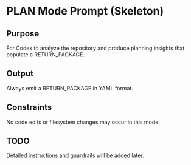 # PLAN Mode Prompt (Skeleton)

## Purpose
For Codex to analyze the repository and produce planning insights that populate a RETURN_PACKAGE.

## Output
Always emit a RETURN_PACKAGE in YAML format.

## Constraints
No code edits or filesystem changes may occur in this mode.

## TODO
Detailed instructions and guardrails will be added later.
